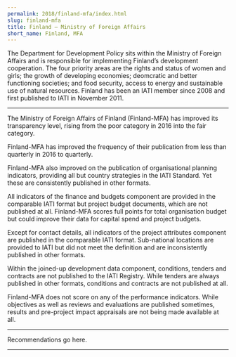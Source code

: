 ```yaml
---
permalink: 2018/finland-mfa/index.html
slug: finland-mfa
title: Finland – Ministry of Foreign Affairs
short_name: Finland, MFA
---
```


The Department for Development Policy sits within the Ministry of Foreign Affairs and is responsible for implementing Finland’s development cooperation. The four priority areas are the rights and status of women and girls; the growth of developing economies; deomcratic and better functioning societies; and food security, access to energy and sustainable use of natural resources. Finland has been an IATI member since 2008 and first published to IATI in November 2011.

---

The Ministry of Foreign Affairs of Finland (Finland-MFA) has improved its transparency level, rising from the poor category in 2016 into the fair category.

Finland-MFA has improved the frequency of their publication from less than quarterly in 2016 to quarterly. 

Finland-MFA also improved on the publication of organisational planning indicators, providing all but country strategies in the IATI Standard. Yet these are consistently published in other formats.  

All indicators of the finance and budgets component are provided in the comparable IATI format but project budget documents, which are not published at all. Finland-MFA scores full points for total organisation budget but could improve their data for capital spend and project budgets.

Except for contact details, all indicators of the project attributes component are published in the comparable IATI format. Sub-national locations are provided to IATI but did not meet the definition and are inconsistently published in other formats. 

Within the joined-up development data component, conditions, tenders and contracts are not published to the IATI Registry. While tenders are always published in other formats, conditions and contracts are not published at all. 

Finland-MFA does not score on any of the performance indicators. While objectives as well as reviews and evaluations are published sometimes, results and pre-project impact appraisals are not being made available at all. 


---

Recommendations go here.

---
